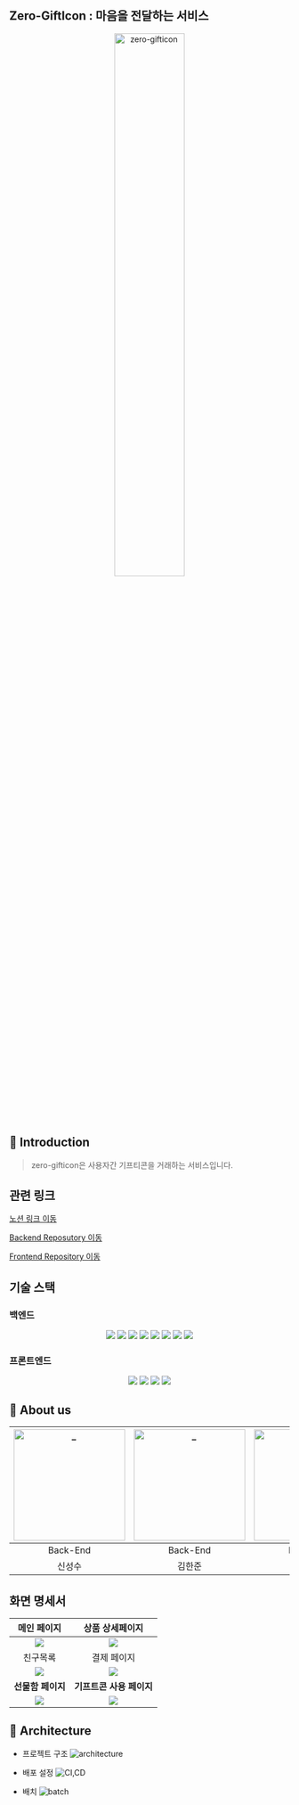 ## Zero-GiftIcon : 마음을 전달하는 서비스

<div align="center">
    <img width="50%" alt="zero-gifticon" src="https://user-images.githubusercontent.com/24979159/195960889-8652b2d6-7759-4568-858e-66fe381f579f.png">
</div>

## :rocket: Introduction

> zero-gifticon은 사용자간 기프티콘을 거래하는 서비스입니다.

## 관련 링크

[노션 링크 이동](https://www.notion.so/Zero-GIFT-59e3b5b3547a4652a48ae6ed59a26e5c, '노션링크')

[Backend Reposutory 이동](https://github.com/NohYeongHun/zero-gifticon)

[Frontend Repository 이동](https://github.com/ooodddu/zeroGifticon)

## 기술 스택

### 백엔드

<div align="center">
    <img src="https://img.shields.io/badge/spring%20boot-2.7.3-green?logo=Spring Boot"/>
    <img src="https://img.shields.io/badge/nginx-1.20.1-green?logo=nginx"/>
    <img src="https://img.shields.io/badge/docker-20.10.17-blue?logo=docker">
    <img src="https://img.shields.io/badge/redis-7.0.5-red?logo=redis">
    <img src="https://img.shields.io/badge/jenkins-2.361.1-lightgrey?logo=jenkins">
    <img src="https://img.shields.io/badge/mariaDB-10.6.8-lightgrey?logo=mariadb">
    <img src="https://img.shields.io/badge/EC2-orange?logo=Amazon EC2">
    <img src="https://img.shields.io/badge/S3-orange?logo=Amazon S3">
</div>


### 프론트엔드

<div align="center">
    <img src="https://img.shields.io/badge/react-18.2.0-blue?logo=react">
    <img src="https://img.shields.io/badge/node.js-16.13.2-green?logo=node.js">
    <img src="https://img.shields.io/badge/axios-0.27.2-brightgreen?logo=Axios">
    <img src="https://img.shields.io/badge/eslint-8.5-blueviolet?logo=eslint">
</div>


## :runner: About us
|                     <img src="https://ca.slack-edge.com/T040EESNZ7U-U0408TCBQQN-gcd12742a916-512" width=200px alt="_"/>                      |                    <img src="https://ca.slack-edge.com/T040EESNZ7U-U040L6DEHHQ-7c5a9ff82a29-512" width=200px alt="_"/>                    |                      <img src="https://ca.slack-edge.com/T040EESNZ7U-U0400GXPLBH-g7d88071397c-512" width=200px alt="_"/>                      |                     <img src="https://ca.slack-edge.com/T040EESNZ7U-U0400GXPLBH-g7d88071397c-512" width=200px alt="_">                      |                    <img src="https://ca.slack-edge.com/T040EESNZ7U-U0400GXPLBH-g7d88071397c-512" width=200px alt="_">                     |                     <img src="https://ca.slack-edge.com/T040EESNZ7U-U0400GXPLBH-g7d88071397c-512" width=200px alt="_">                      |
| :---------------------------------------------------------------------------------------------------------------------------: | :-------------------------------------------------------------------------------------------------------------------------------: | :-----------------------------------------------------------------------------------------------------------------------------------: | :---------------------------------------------------------------------------------------------------------------------------------: | :-------------------------------------------------------------------------------------------------------------------------------: | :---------------------------------------------------------------------------------------------------------------------------------: |
|                                                           Back-End                                                            |                                                             Back-End                                                              |                                                               Back-End                                                                |                                                              Back-End                                                               |                                                             Front-End                                                             |                                                              Front-End                                                              |
| 신성수 | 김한준 | 노영훈 | 양성준 | 우인우 | 최우주 |


## 화면 명세서


|                                                      메인 페이지                                                       |                                                    상품 상세페이지                                                     | 
|:-----------------------------------------------------------------------------------------------------------------:|:---------------------------------------------------------------------------------------------------------------:|
|  <img src=https://user-images.githubusercontent.com/24979159/195961819-efd0a7d2-e397-48b7-a058-cd512743494e.png>  | <img src=https://user-images.githubusercontent.com/24979159/195962118-2f46625c-2934-45d4-8e1a-60321fc92169.png> |
|                                                       친구목록                                                        |                                                     결제 페이지                                                      |
| <img src="https://user-images.githubusercontent.com/24979159/195962206-4bf4c957-ecd0-4489-a1fe-e047127fdfe1.png"> | <img src=https://user-images.githubusercontent.com/24979159/195962303-6d6f87dc-d185-4eb3-b85d-a1a396ac33f0.png> |
|                                                  <b>선물함 페이지</b>                                                   |                                               <b> 기프트콘 사용 페이지</b>                                               |
|  <img src=https://user-images.githubusercontent.com/24979159/195962326-dd1fd011-b6f1-47d2-919c-f6982e038a39.png>  | <img src=https://user-images.githubusercontent.com/24979159/195962346-bfe5949c-261f-4cd4-b0c6-501c192777bd.png> |



## :office: Architecture

- 프로젝트 구조
![architecture](https://user-images.githubusercontent.com/68585648/193784688-0b83f577-ed8c-4b70-b493-bfd1b002526d.png)

- 배포 설정
![CI,CD](https://user-images.githubusercontent.com/68585648/193784912-04bfb821-3e91-44d3-92da-4ecf2fe10e88.png)

- 배치
![batch](https://user-images.githubusercontent.com/68585648/193785050-263b706b-de9e-4db0-b650-c3ae33149d12.png)
